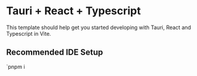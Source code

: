 # Tauri + React + Typescript

This template should help get you started developing with Tauri, React and Typescript in Vite.

## Recommended IDE Setup

`pnpm i
